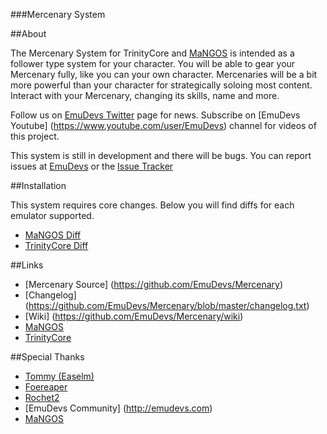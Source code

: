 ###Mercenary System

##About

The Mercenary System for TrinityCore and [MaNGOS](http://getmangos.eu/) is intended as a follower type system for your character. 
You will be able to gear your Mercenary fully, like you can your own character. Mercenaries will be a bit more powerful than your character for strategically soloing most content. 
Interact with your Mercenary, changing its skills, name and more.

Follow us on [EmuDevs Twitter](https://twitter.com/EmuDevs) page for news.
Subscribe on [EmuDevs Youtube] (https://www.youtube.com/user/EmuDevs) channel for videos of this project.

This system is still in development and there will be bugs. You can report issues at [EmuDevs](http://emudevs.com/forumdisplay.php/312-Support) or the [Issue Tracker](https://github.com/EmuDevs/Mercenary/issues)

##Installation

This system requires core changes. Below you will find diffs for each emulator supported.

* [MaNGOS Diff](https://github.com/EmuDevs/Mercenary/blob/master/diffs/mangostwo_diff.diff)
* [TrinityCore Diff](https://github.com/EmuDevs/Mercenary/blob/master/diffs/trinitycore_diff.diff)

##Links
* [Mercenary Source] (https://github.com/EmuDevs/Mercenary)
* [Changelog] (https://github.com/EmuDevs/Mercenary/blob/master/changelog.txt)
* [Wiki] (https://github.com/EmuDevs/Mercenary/wiki)
* [MaNGOS](http://getmangos.eu/)
* [TrinityCore](http://www.trinitycore.org/)

##Special Thanks
* [Tommy (Easelm)](https://github.com/Easelm)
* [Foereaper](https://github.com/Foereaper)
* [Rochet2](https://github.com/Rochet2)
* [EmuDevs Community] (http://emudevs.com)
* [MaNGOS](http://getmangos.eu/)
